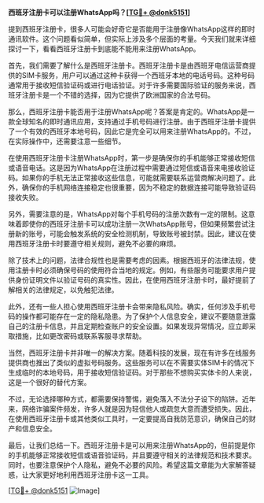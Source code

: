 **西班牙注册卡可以注册WhatsApp吗？[[TG💪+ @donk5151](https://t.me/s/donk5151)]**

提到西班牙注册卡，很多人可能会好奇它是否能用于注册像WhatsApp这样的即时通讯软件。这个问题看似简单，但实际上涉及多个层面的考量。今天我们就来详细探讨一下，看看西班牙注册卡到底能不能用来注册WhatsApp。

首先，我们需要了解什么是西班牙注册卡。西班牙注册卡是由西班牙电信运营商提供的SIM卡服务，用户可以通过这种卡获得一个西班牙本地的电话号码。这种号码通常用于接收短信验证码或进行电话验证。对于许多需要国际验证的服务来说，西班牙注册卡是一个不错的选择，因为它提供了欧洲国家的合法号码。

那么，西班牙注册卡能否用于注册WhatsApp呢？答案是肯定的。WhatsApp是一款全球知名的即时通讯应用，支持通过手机号码进行注册。由于西班牙注册卡提供了一个有效的西班牙本地号码，因此它是完全可以用来注册WhatsApp的。不过，在实际操作中，还需要注意一些细节。

在使用西班牙注册卡注册WhatsApp时，第一步是确保你的手机能够正常接收短信或语音电话。这是因为WhatsApp在注册过程中需要通过短信或语音来电接收验证码。如果你的手机无法正常接收这些信息，可能就需要联系运营商解决问题了。此外，确保你的手机网络连接稳定也很重要，因为不稳定的数据连接可能导致验证码接收失败。

另外，需要注意的是，WhatsApp对每个手机号码的注册次数有一定的限制。这意味着即使你的西班牙注册卡可以成功注册一次WhatsApp账号，但如果频繁尝试注册新的账号，可能会触发系统的安全检测机制，导致账号被封禁。因此，建议在使用西班牙注册卡时要遵守相关规则，避免不必要的麻烦。

除了技术上的问题，法律合规性也是需要考虑的因素。根据西班牙的法律法规，使用注册卡时必须确保号码的使用符合当地的规定。例如，有些服务可能要求用户提供身份证明文件以验证号码的真实性。因此，在使用西班牙注册卡时，最好提前了解相关的法律规定，以免触犯法律。

此外，还有一些人担心使用西班牙注册卡会带来隐私风险。确实，任何涉及手机号码的操作都可能存在一定的隐私隐患。为了保护个人信息安全，建议不要随意泄露自己的注册卡信息，并且定期检查账户的安全设置。如果发现异常情况，应立即采取措施，比如更改密码或联系客服寻求帮助。

当然，西班牙注册卡并非唯一的解决方案。随着科技的发展，现在有许多在线服务提供商也推出了类似的虚拟号码服务。这些服务可以在不需要实体SIM卡的情况下生成临时的本地号码，用于接收短信验证码。对于那些不想购买实体卡的人来说，这是一个很好的替代方案。

不过，无论选择哪种方式，都需要保持警惕，避免落入不法分子设下的陷阱。近年来，网络诈骗案件频发，许多人就是因为轻信他人或疏忽大意而遭受损失。因此，在使用西班牙注册卡或其他类似工具时，一定要提高自我防范意识，确保自己的财产和信息安全。

最后，让我们总结一下。西班牙注册卡是可以用来注册WhatsApp的，但前提是你的手机能够正常接收短信或语音验证码，并且要遵守相关的法律规范和技术要求。同时，也要注意保护个人隐私，避免不必要的风险。希望这篇文章能为大家解答疑惑，让大家更好地利用西班牙注册卡这一工具。

[[TG💪+ @donk5151](https://t.me/s/donk5151) ![Image](https://i.postimg.cc/rwNCRYN7/Snipaste-2025-04-30-17-27-05.png)]